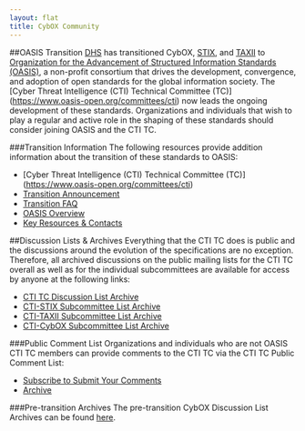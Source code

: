 ```yaml
---
layout: flat
title: CybOX Community
---
```



##OASIS Transition
[DHS](http://www.dhs.gov/office-cybersecurity-and-communications/) has transitioned CybOX, [STIX](https://github.com/STIXProject/), and [TAXII](https://github.com/TAXIIProject/) to [Organization for the Advancement of Structured Information Standards (OASIS)](https://www.oasis-open.org/), a non-profit consortium that drives the development, convergence, and adoption of open standards for the global information society. The [Cyber Threat Intelligence (CTI) Technical Committee (TC)] (https://www.oasis-open.org/committees/cti) now leads the ongoing development of these standards. Organizations and individuals that wish to play a regular and active role in the shaping of these standards should consider joining OASIS and the CTI TC.

###Transition Information
The following resources provide addition information about the transition of these standards to OASIS:

* [Cyber Threat Intelligence (CTI) Technical Committee (TC)] (https://www.oasis-open.org/committees/cti)
* [Transition Announcement](http://stixproject.tumblr.com/post/117006597637/dhs-leads-effort-to-transition-automated)
* [Transition FAQ](https://stixproject.github.io/oasis-faq.pdf)
* [OASIS Overview](https://stixproject.github.io/stix-at-oasis.pdf)
* [Key Resources & Contacts](https://stixproject.github.io/oasis-cti-info.html)

##Discussion Lists & Archives
Everything that the CTI TC does is public and the discussions around the evolution of the specifications are no exception. Therefore, all archived discussions on the public mailing lists for the CTI TC overall as well as for the individual subcommittees are available for access by anyone at the following links:

* [CTI TC Discussion List Archive](https://lists.oasis-open.org/archives/cti/)
* [CTI-STIX Subcommittee List Archive](https://lists.oasis-open.org/archives/cti-stix/)
* [CTI-TAXII Subcommittee List Archive](https://lists.oasis-open.org/archives/cti-taxii/)
* [CTI-CybOX Subcommittee List Archive](https://lists.oasis-open.org/archives/cti-cybox/)

###Public Comment List
Organizations and individuals who are not OASIS CTI TC members can provide comments to the CTI TC via the CTI TC Public Comment List:

* [Subscribe to Submit Your Comments](http://www.oasis-open.org/committees/comments/form.php?wg_abbrev=cti)
* [Archive](https://lists.oasis-open.org/archives/cti-comment/)

###Pre-transition Archives
The pre-transition CybOX Discussion List Archives can be found [here](http://making-security-measurable.1364806.n2.nabble.com/CybOX-Discussion-List-Archive-f7579263.html).

